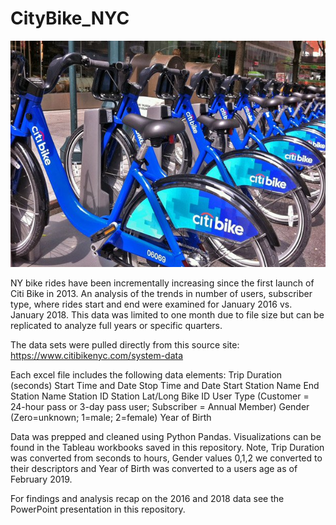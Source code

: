 # CityBike_NYC 
![alt text](https://raw.githubusercontent.com/mccallkm/CityBike_NYC/master/Images/citi-bike-station-bikes.jpg)

NY bike rides have been incrementally increasing since the first launch of Citi Bike in 2013. An analysis of the trends in number of users, subscriber type, where rides start and end were examined for January 2016 vs. January 2018. This data was limited to one month due to file size but can be replicated to analyze full years or specific quarters. 

The data sets were pulled directly from this source site: https://www.citibikenyc.com/system-data

Each excel file includes the following data elements:
Trip Duration (seconds)
Start Time and Date
Stop Time and Date
Start Station Name
End Station Name
Station ID
Station Lat/Long
Bike ID
User Type (Customer = 24-hour pass or 3-day pass user; Subscriber = Annual Member)
Gender (Zero=unknown; 1=male; 2=female)
Year of Birth

Data was prepped and cleaned using Python Pandas. Visualizations can be found in the Tableau workbooks saved in this repository. Note, Trip Duration was converted from seconds to hours, Gender values 0,1,2 we converted to their descriptors and Year of Birth was converted to a users age as of February 2019. 

For findings and analysis recap on the 2016 and 2018 data see the PowerPoint presentation in this repository.


